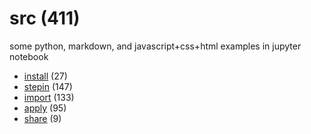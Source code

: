 # src (411)
some python, markdown, and javascript+css+html examples in jupyter notebook

+ [install](install/README.md) (27)
+ [stepin](stepin/README.md) (147)
+ [import](import/README.md) (133)
+ [apply](apply/README.md) (95)
+ [share](share/README.md) (9)
